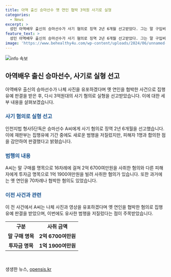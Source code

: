 ```yaml
---
title: 아역 출신 승마선수 옛 연인 협박 3억원 사기로 실형
categories:
  - News
excerpt: >
  성인 아역배우 출신의 승마선수가 사기 혐의로 징역 2년 6개월 선고받았다. 그는 말 구입비 명목으로 3억8천만원을 사취하고 또 다른 피해자에게 투자금 명목으로 1억 1900여만원을 빌려간 혐의도 있다. 이전에도 옛 연인을 나체 사진과 영상으로 협박했던 전력이 있는데, 집행유예 중 범행을 저질렀다는 이유로 실형이 확정됐다.
feature_text: >
  성인 아역배우 출신의 승마선수가 사기 혐의로 징역 2년 6개월 선고받았다. 그는 말 구입비 명목으로 3억8천만원을 사취하고 또 다른 피해자에게 투자금 명목으로 1억 1900여만원을 빌려간 혐의도 있다. 이전에도 옛 연인을 나체 사진과 영상으로 협박했던 전력이 있는데, 집행유예 중 범행을 저질렀다는 이유로 실형이 확정됐다.
image: 'https://www.behealthy4u.com/wp-content/uploads/2024/06/unnamed-file.png'
---
```


<p><img src="https://www.behealthy4u.com/wp-content/uploads/2024/06/unnamed-file.png" alt="info 속보" /></p>

<h2 data-ke-size="size26">아역배우 출신 승마선수, 사기로 실형 선고</h2>

<p data-ke-size="size16">아역배우 출신의 승마선수가 나체 사진을 유포하겠다며 옛 연인을 협박한 사건으로 집행유예 판결을 받은 후, 다시 3억원대의 사기 혐의로 실형을 선고받았습니다. 이에 대한 세부 내용을 살펴보겠습니다.</p>

<h3><b><span style="color: #1a5490;">사기 혐의로 실형 선고</span></b></h3>

<p data-ke-size="size16">인천지법 형사5단독은 승마선수 A씨에게 사기 혐의로 징역 2년 6개월을 선고했습니다. 이에 재판부는 집행유예 기간 중에도 새로운 범행을 저질렀지만, 피해자 1명과 합의한 점을 감안하여 판결했다고 밝혔습니다.</p>

<h3><b><span style="color: #1a5490;">범행의 내용</span></b></h3>

<p data-ke-size="size16">A씨는 말 구매를 명목으로 16차례에 걸쳐 2억 6700여만원을 사취한 혐의와 다른 피해자에게 투자금 명목으로 1억 1900여만원을 빌려 사취한 혐의가 있습니다. 또한 과거에는 옛 연인을 70차례나 협박한 혐의도 있었습니다.</p>

<h3><b><span style="color: #1a5490;">이전 사건과 관련</span></b></h3>

<p data-ke-size="size16">이 전 사건에서 A씨는 나체 사진과 영상을 유포하겠다며 옛 연인을 협박한 혐의로 집행유예 판결을 받았으며, 이번에도 유사한 범행을 저질렀다는 점이 주목받았습니다.</p>

<table>
    <tbody>
        <tr>
            <td style="text-align: center; height: 17px;"><b>구분</b></td>
            <td style="text-align: center; height: 17px;"><b>사취 금액</b></td>
        </tr>
        <tr>
            <td style="text-align: center; height: 17px;"><b>말 구매 명목</b></td>
            <td style="text-align: center; height: 17px;"><b>2억 6700여만원</b></td>
        </tr>
        <tr>
            <td style="text-align: center; height: 17px;"><b>투자금 명목</b></td>
            <td style="text-align: center; height: 17px;"><b>1억 1900여만원</b></td>
        </tr>
    </tbody>
</table>

<p data-ke-size="size16">&nbsp;</p>
생생한 뉴스, <a href="https://opensis.kr" rel="dofollow">opensis.kr</a>


